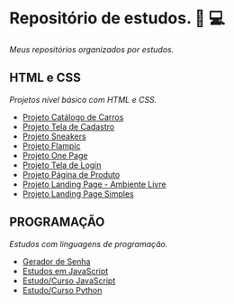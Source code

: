 # Repositório de estudos. 📘 💻
*Meus repositórios organizados por estudos.* 

## HTML e CSS
*Projetos nível básico com HTML e CSS.*
* [Projeto Catálogo de Carros](https://github.com/lucasrenandns/projeto-catalogo-carros)
* [Projeto Tela de Cadastro](https://github.com/lucasrenandns/tela-de-cadastro)
* [Projeto Sneakers](https://github.com/lucasrenandns/projeto-sneakers)
* [Projeto Flampic](https://github.com/lucasrenandns/flampic)
* [Projeto One Page](https://github.com/lucasrenandns/one-page)
* [Projeto Tela de Login](https://github.com/lucasrenandns/tela-de-login)
* [Projeto Página de Produto](https://github.com/lucasrenandns/pagina-de-produto)
* [Projeto Landing Page - Ambiente Livre](https://github.com/lucasrenandns/landing-page-ambiente-livre)
* [Projeto Landing Page Simples](https://github.com/lucasrenandns/landing-page-simple)

## PROGRAMAÇÃO
*Estudos com linguagens de programação.*

* [Gerador de Senha](https://github.com/lucasrenandns/gerador-de-senha)
* [Estudos em JavaScript](https://github.com/lucasrenandns/Estudos-em-JavaScript)
* [Estudo/Curso JavaScript](https://github.com/lucasrenandns/JavaScript)
* [Estudo/Curso Python](https://github.com/lucasrenandns/Python-3)
